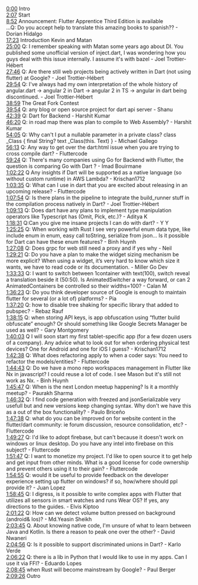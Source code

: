 [0:00](https://www.youtube.com/watch?v=Y361N1jCu50&t=0m00s) Intro  
[2:07](https://www.youtube.com/watch?v=Y361N1jCu50&t=2m07s) Start  
[8:52](https://www.youtube.com/watch?v=Y361N1jCu50&t=8m52s) Announcement: Flutter Apprentice Third Edition is available  
...Q: Do you accept help to translate this amazing books to spanish?? - Dorian Hidalgo  
[17:23](https://www.youtube.com/watch?v=Y361N1jCu50&t=17m23s) Introduction Kevin and Matan  
[25:00](https://www.youtube.com/watch?v=Y361N1jCu50&t=25m00s) Q: I remember speaking with Matan some years ago about DI. You published some unofficial version of inject.dart, I was wondering how you guys deal with this issue internally. I assume it's with bazel - Joel Trottier-Hébert  
[27:46](https://www.youtube.com/watch?v=Y361N1jCu50&t=27m46s) Q: Are there still web projects being actively written in Dart (not using flutter) at Google? - Joel Trottier-Hébert  
[29:54](https://www.youtube.com/watch?v=Y361N1jCu50&t=29m54s) Q: I've always had my own interpretation of the whole history of angular.dart -> angular 2 in Dart -> angular 2 in TS -> angular in dart being discontinued. - Joel Trottier-Hébert  
[38:59](https://www.youtube.com/watch?v=Y361N1jCu50&t=38m59s) The Great Fork Contest  
[39:54](https://www.youtube.com/watch?v=Y361N1jCu50&t=39m54s) Q: any blog or open source project for dart api server - Shanu  
[42:39](https://www.youtube.com/watch?v=Y361N1jCu50&t=42m39s) Q: Dart for Backend - Harshit Kumar  
[46:20](https://www.youtube.com/watch?v=Y361N1jCu50&t=46m20s) Q: in road map there was plan to compile to Web Assembly? - Harshit Kumar  
[54:05](https://www.youtube.com/watch?v=Y361N1jCu50&t=54m05s) Q: Why can't I put a nullable parameter in a private class? class _Class { final String? text _Class(this. Text) } - Michael Gallego  
[56:13](https://www.youtube.com/watch?v=Y361N1jCu50&t=56m13s) Q: Any way to get over the dart:html issue when you are trying to cross compile dart? - Fluttercode  
[59:24](https://www.youtube.com/watch?v=Y361N1jCu50&t=59m24s) Q: There's many companies using Go for Backend with Flutter, the question is comparing Go with Dart ? - Imad Bouirmane  
[1:02:22](https://www.youtube.com/watch?v=Y361N1jCu50&t=1h02m22s) Q Any insights if Dart will be supported as a native language (so without custom runtime) in AWS Lambda? - Krischan1712  
[1:03:35](https://www.youtube.com/watch?v=Y361N1jCu50&t=1h03m35s) Q: What can I use in dart that you are excited about releasing in an upcoming release? - Fluttercode  
[1:07:54](https://www.youtube.com/watch?v=Y361N1jCu50&t=1h07m54s) Q: Is there plans in the pipeline to integrate the build_runner stuff in the compilation process natively in Dart? - Joel Trottier-Hébert  
[1:09:13](https://www.youtube.com/watch?v=Y361N1jCu50&t=1h09m13s) Q: Does dart have any plans to implement type manipulation operators like Typescript has (Omit, Pick, etc.)? - Aditya K  
[1:18:31](https://www.youtube.com/watch?v=Y361N1jCu50&t=1h18m31s) Q:Can you give me insane projects I can do with dart? - Y Y  
[1:25:25](https://www.youtube.com/watch?v=Y361N1jCu50&t=1h25m25s) Q: When working with Rust I see very powerful enum data type, like include enum in enum, easy call toString, serialize from json... Is it possible for Dart can have these enum features? - Binh Huynh  
[1:27:08](https://www.youtube.com/watch?v=Y361N1jCu50&t=1h27m08s) Q: Does grpc for web still need a proxy and if yes why - Neil  
[1:29:21](https://www.youtube.com/watch?v=Y361N1jCu50&t=1h29m21s) Q: Do you have a plan to make the widget sizing mechanism be more explicit? When using a widget, it’s very hard to know which size it wants, we have to read code or its documentation. - Miller Go Dev  
[1:33:33](https://www.youtube.com/watch?v=Y361N1jCu50&t=1h33m33s) Q: I want to switch between 1container with text(100), switch reveal a translation beside it (50:50). Is AnimatedSwitcher a way forward, or can 2 AnimatedContainers be controlled so their widths=100? - Calan M  
[1:36:23](https://www.youtube.com/watch?v=Y361N1jCu50&t=1h36m23s) Q: Do you think developer source of Google is enough to maintain flutter for several (or a lot of) platforms? - Pia  
[1:37:20](https://www.youtube.com/watch?v=Y361N1jCu50&t=1h37m20s) Q: how to disable tree shaking for specific library that added to pubspec? - Rebaz Rauf  
[1:38:15](https://www.youtube.com/watch?v=Y361N1jCu50&t=1h38m15s) Q: when storing API keys, is app obfuscation using “flutter build obfuscate” enough? Or should something like Google Secrets Manager be used as well? - Gary Montgomery  
[1:40:03](https://www.youtube.com/watch?v=Y361N1jCu50&t=1h40m03s) Q I will soon start my first tablet-specific app (for a few dozen users of a company). Any advice what to look out for when ordering physical test devices? One for Android and one for iOS I guess? - Krischan1712  
[1:42:38](https://www.youtube.com/watch?v=Y361N1jCu50&t=1h42m38s) Q: What does refactoring apply to when a coder says: You need to refactor the models/entities? - Fluttercode  
[1:44:43](https://www.youtube.com/watch?v=Y361N1jCu50&t=1h44m43s) Q: Do we have a mono repo workspaces management in Flutter like Nx in javascript? I could reuse a lot of code. I see Mason but it's still not work as Nx. - Binh Huynh  
[1:45:47](https://www.youtube.com/watch?v=Y361N1jCu50&t=1h45m47s) Q: When is the next London meetup happening? Is it a monthly meetup? - Paurakh Sharma  
[1:46:32](https://www.youtube.com/watch?v=Y361N1jCu50&t=1h46m32s) Q: I find code generation with freezed and jsonSerializable very usefull but and new versions keep changing syntax. Why don't we have this as a out of the box functionality? - Paulo Briceño  
[1:47:38](https://www.youtube.com/watch?v=Y361N1jCu50&t=1h47m38s) Q: what do you can be improved on for website content in the flutter/dart community: ie forum discussion, resource consolidation, etc? - Fluttercode  
[1:49:27](https://www.youtube.com/watch?v=Y361N1jCu50&t=1h49m27s) Q: I'd like to adopt firebase, but can't because it doesn't work on windows or linux desktop. Do you have any intel into firebase on this subject? - Fluttercode  
[1:51:47](https://www.youtube.com/watch?v=Y361N1jCu50&t=1h51m47s) Q: I want to monetize my project. I'd like to open source it to get help and get input from other minds. What is a good license for code ownership and prevent others using it to their gain? - Fluttercode  
[1:54:55](https://www.youtube.com/watch?v=Y361N1jCu50&t=1h54m55s) Q: would it be useful to provide feedback on the developer experience setting up flutter on windows? if so, how/where should ppl provide it? - Juan Lopez  
[1:58:45](https://www.youtube.com/watch?v=Y361N1jCu50&t=1h58m45s) Q: I digress, is it possible to write complex apps with Flutter that utilizes all sensors in smart watches and runs Wear OS? If yes, any directions to the guides. - Elvis Kiptoo  
[2:01:22](https://www.youtube.com/watch?v=Y361N1jCu50&t=2h01m22s) Q: How can we detect volume button pressed on background (android& Ios)? - Md.Yeasin Sheikh  
[2:03:45](https://www.youtube.com/watch?v=Y361N1jCu50&t=2h03m45s) Q. About knowing native code, I'm unsure of what to learn between Java and Kotlin. Is there a reason to peak one over the other? - David Nwaneri  
[2:04:56](https://www.youtube.com/watch?v=Y361N1jCu50&t=2h04m56s) Q: Is it possible to support discriminated unions in Dart? - Karlo Verde  
[2:06:22](https://www.youtube.com/watch?v=Y361N1jCu50&t=2h06m22s) Q: there is a lib in Python that I would like to use in my apps. Can I use it via FFI? - Eduardo Lopes  
[2:08:45](https://www.youtube.com/watch?v=Y361N1jCu50&t=2h08m45s) when Rust will become mainstream by Google? - Paul Berger  
[2:09:26](https://www.youtube.com/watch?v=Y361N1jCu50&t=2h09m26s) Outro  
